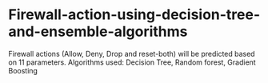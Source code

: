 # Firewall-action-using-decision-tree-and-ensemble-algorithms
Firewall actions (Allow, Deny, Drop and reset-both) will be predicted based on 11 parameters.  Algorithms used: Decision Tree, Random forest, Gradient Boosting
